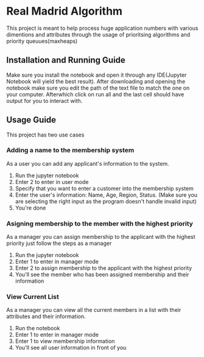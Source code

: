 # Real Madrid Algorithm
This project is meant to help process huge application numbers with various dimentions and attributes through the usage of 
prioritsing algorithms and priority queuues(maxheaps)

## Installation and Running Guide
Make sure you install the notebook and open it through any IDE(Jupyter Notebook will yield the best result). 
After downloading and opening the notebook make sure you edit the path of the text file to match the one 
on your computer. Afterwhich click on run all and the last cell should have output for you to interact with.

## Usage Guide
This project has two use cases
### Adding a name to the membership system
As a user you can add any applicant's information to the system.
1. Run the jupyter notebook
2. Enter 2 to enter in user mode
3. Specify that you want to enter a customer into the membership system
4. Enter the user's information: Name, Age, Region, Status. (Make sure you are selecting the right input as the program doesn't handle invalid input)
5. You're done

### Asigning membership to the member with the highest priority
As a manager you can assign membership to the applicant with the highest priority
just follow the steps as a manager
1. Run the jupyter notebook
2. Enter 1 to enter in manager mode
3. Enter 2 to assign membership to the applicant with the highest priority
4. You'll see the member who has been assigned membership and their information


### View Current List
As a manager you can view all the current members in a list with their attributes and their information.
1. Run the notebook
2. Enter 1 to enter in manager mode
3. Enter 1 to view membership information
4. You'll see all user information in front of you

